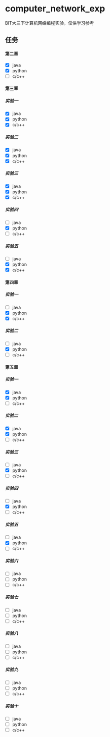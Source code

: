 # computer_network_exp
BIT大三下计算机网络编程实验，仅供学习参考

## 任务
#### 第二章

- [x] java
- [x] python
- [ ] c/c++

#### 第三章

##### 实验一

- [x] java
- [x] python
- [x] c/c++

##### 实验二

- [x] java
- [x] python
- [x] c/c++

##### 实验三

- [x] java
- [x] python
- [x] c/c++

##### 实验四

- [ ] java
- [x] python
- [ ] c/c++

##### 实验五

- [ ] java
- [x] python
- [x] c/c++

#### 第四章

##### 实验一

- [ ] java
- [x] python
- [x] c/c++

##### 实验二

- [ ] java
- [x] python
- [ ] c/c++

#### 第五章

##### 实验一

- [x] java
- [x] python
- [ ] c/c++

##### 实验二

- [x] java
- [x] python
- [ ] c/c++

##### 实验三

- [ ] java
- [x] python
- [ ] c/c++

##### 实验四

- [ ] java
- [x] python
- [ ] c/c++

##### 实验五

- [ ] java
- [x] python
- [ ] c/c++

##### 实验六

- [ ] java
- [ ] python
- [ ] c/c++

##### 实验七

- [ ] java
- [ ] python
- [ ] c/c++

##### 实验八

- [ ] java
- [ ] python
- [ ] c/c++

##### 实验九

- [ ] java
- [ ] python
- [ ] c/c++

##### 实验十

- [ ] java
- [ ] python
- [ ] c/c++

